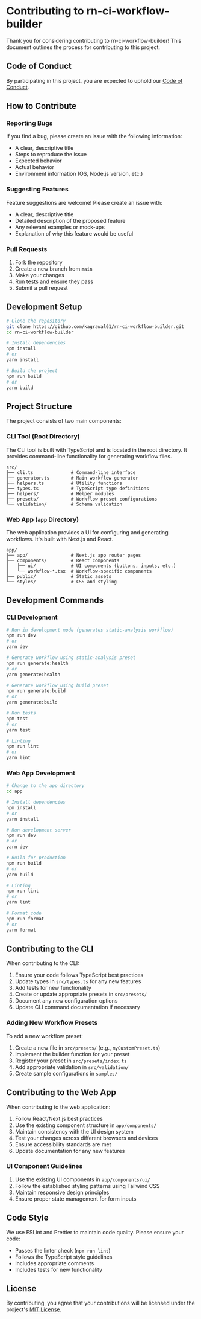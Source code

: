 # Contributing to rn-ci-workflow-builder

Thank you for considering contributing to rn-ci-workflow-builder! This document outlines the process for contributing to this project.

## Code of Conduct

By participating in this project, you are expected to uphold our [Code of Conduct](CODE_OF_CONDUCT.md).

## How to Contribute

### Reporting Bugs

If you find a bug, please create an issue with the following information:
- A clear, descriptive title
- Steps to reproduce the issue
- Expected behavior
- Actual behavior
- Environment information (OS, Node.js version, etc.)

### Suggesting Features

Feature suggestions are welcome! Please create an issue with:
- A clear, descriptive title
- Detailed description of the proposed feature
- Any relevant examples or mock-ups
- Explanation of why this feature would be useful

### Pull Requests

1. Fork the repository
2. Create a new branch from `main`
3. Make your changes
4. Run tests and ensure they pass
5. Submit a pull request

## Development Setup

```bash
# Clone the repository
git clone https://github.com/kagrawal61/rn-ci-workflow-builder.git
cd rn-ci-workflow-builder

# Install dependencies
npm install
# or
yarn install

# Build the project
npm run build
# or
yarn build
```

## Project Structure

The project consists of two main components:

### CLI Tool (Root Directory)

The CLI tool is built with TypeScript and is located in the root directory. It provides command-line functionality for generating workflow files.

```
src/
├── cli.ts              # Command-line interface
├── generator.ts        # Main workflow generator
├── helpers.ts          # Utility functions
├── types.ts            # TypeScript type definitions
├── helpers/            # Helper modules
├── presets/            # Workflow preset configurations
└── validation/         # Schema validation
```

### Web App (`app` Directory)

The web application provides a UI for configuring and generating workflows. It's built with Next.js and React.

```
app/
├── app/                # Next.js app router pages
├── components/         # React components
│   ├── ui/             # UI components (buttons, inputs, etc.)
│   └── workflow-*.tsx  # Workflow-specific components
├── public/             # Static assets
└── styles/             # CSS and styling
```

## Development Commands

### CLI Development

```bash
# Run in development mode (generates static-analysis workflow)
npm run dev
# or
yarn dev

# Generate workflow using static-analysis preset
npm run generate:health
# or
yarn generate:health

# Generate workflow using build preset
npm run generate:build
# or
yarn generate:build

# Run tests
npm test
# or
yarn test

# Linting
npm run lint
# or
yarn lint
```

### Web App Development

```bash
# Change to the app directory
cd app

# Install dependencies
npm install
# or
yarn install

# Run development server
npm run dev
# or
yarn dev

# Build for production
npm run build
# or
yarn build

# Linting
npm run lint
# or
yarn lint

# Format code
npm run format
# or
yarn format
```

## Contributing to the CLI

When contributing to the CLI:

1. Ensure your code follows TypeScript best practices
2. Update types in `src/types.ts` for any new features
3. Add tests for new functionality
4. Create or update appropriate presets in `src/presets/`
5. Document any new configuration options
6. Update CLI command documentation if necessary

### Adding New Workflow Presets

To add a new workflow preset:

1. Create a new file in `src/presets/` (e.g., `myCustomPreset.ts`)
2. Implement the builder function for your preset
3. Register your preset in `src/presets/index.ts`
4. Add appropriate validation in `src/validation/`
5. Create sample configurations in `samples/`

## Contributing to the Web App

When contributing to the web application:

1. Follow React/Next.js best practices
2. Use the existing component structure in `app/components/`
3. Maintain consistency with the UI design system
4. Test your changes across different browsers and devices
5. Ensure accessibility standards are met
6. Update documentation for any new features

### UI Component Guidelines

1. Use the existing UI components in `app/components/ui/`
2. Follow the established styling patterns using Tailwind CSS
3. Maintain responsive design principles
4. Ensure proper state management for form inputs

## Code Style

We use ESLint and Prettier to maintain code quality. Please ensure your code:
- Passes the linter check (`npm run lint`)
- Follows the TypeScript style guidelines
- Includes appropriate comments
- Includes tests for new functionality

## License

By contributing, you agree that your contributions will be licensed under the project's [MIT License](LICENSE).